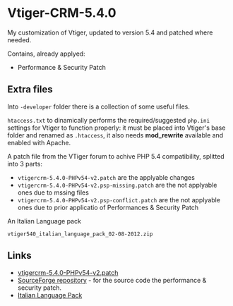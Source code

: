 Vtiger-CRM-5.4.0
================

My customization of Vtiger, updated to version 5.4 and patched where needed.

Contains, already applyed:

- Performance & Security Patch

Extra files
-----------

Into `-developer` folder there is a collection of some useful files.

`htaccess.txt` to dinamically performs the required/suggested `php.ini` settings for Vtiger to function properly: it must be placed into Vtiger's base folder and renamed as `.htaccess`, it also needs **mod_rewrite** available and enabled with Apache. 

A patch file from the VTiger forum to achive PHP 5.4 compatibility, splitted into 3 parts:

- `vtigercrm-5.4.0-PHPv54-v2.patch` are the applyable changes
- `vtigercrm-5.4.0-PHPv54-v2.psp-missing.patch` are the not applyable ones due to mssing files 
- `vtigercrm-5.4.0-PHPv54-v2.psp-conflict.patch` are the not applyable ones due to prior applicatio of Performances & Security Patch

An Italian Language pack

`vtiger540_italian_language_pack_02-08-2012.zip`

Links
-----

- [vtigercrm-5.4.0-PHPv54-v2.patch](http://trac.vtiger.com/cgi-bin/trac.cgi/attachment/ticket/7618/vtigercrm-5.4.0-PHPv54-v2.patch) 
- [SourceForge repository](http://sourceforge.net/projects/vtigercrm/files/vtiger%20CRM%205.4.0/Core%20Product/VtigerCRM540_Security_Patch.zip/download) - for the source code the performance & security patch.
- [Italian Language Pack](http://lucacricchio.it/blog/informatica/vtiger/download-modulo-lingua-italiana-per-vtiger-5-4)
